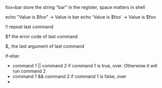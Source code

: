 

foo=bar         store the string "bar" in the register, space matters in shell

echo "Value is $foo"        ->  Value is bar
echo 'Value is $foo'        ->  Value is $foo

!!          repeat last command

$?          the error code of last command

$_          the last argument of last command 


if-else:
* command 1 || command 2        if command 1 is true, over. Otherwise it will 
  run command 2
* command 1 && command 2        if command 1 is false, over
* 